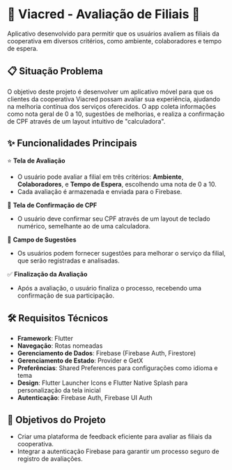 # 📱 **Viacred - Avaliação de Filiais** 📱
Aplicativo desenvolvido para permitir que os usuários avaliem as filiais da cooperativa em diversos critérios, como ambiente, colaboradores e tempo de espera.

## 📋 **Situação Problema**
O objetivo deste projeto é desenvolver um aplicativo móvel para que os clientes da cooperativa Viacred possam avaliar sua experiência, ajudando na melhoria contínua dos serviços oferecidos. O app coleta informações como nota geral de 0 a 10, sugestões de melhorias, e realiza a confirmação de CPF através de um layout intuitivo de "calculadora".

## ✨ **Funcionalidades Principais**
⭐ **Tela de Avaliação**
- O usuário pode avaliar a filial em três critérios: **Ambiente**, **Colaboradores**, e **Tempo de Espera**, escolhendo uma nota de 0 a 10.
- Cada avaliação é armazenada e enviada para o Firebase.

🔢 **Tela de Confirmação de CPF**
- O usuário deve confirmar seu CPF através de um layout de teclado numérico, semelhante ao de uma calculadora.

💬 **Campo de Sugestões**
- Os usuários podem fornecer sugestões para melhorar o serviço da filial, que serão registradas e analisadas.

✅ **Finalização da Avaliação**
- Após a avaliação, o usuário finaliza o processo, recebendo uma confirmação de sua participação.


## 🛠 **Requisitos Técnicos**
- **Framework**: Flutter
- **Navegação**: Rotas nomeadas
- **Gerenciamento de Dados**: Firebase (Firebase Auth, Firestore)
- **Gerenciamento de Estado**: Provider e GetX
- **Preferências**: Shared Preferences para configurações como idioma e tema
- **Design**: Flutter Launcher Icons e Flutter Native Splash para personalização da tela inicial
- **Autenticação**: Firebase Auth, Firebase UI Auth

## 🎯 **Objetivos do Projeto**
- Criar uma plataforma de feedback eficiente para avaliar as filiais da cooperativa.
- Integrar a autenticação Firebase para garantir um processo seguro de registro de avaliações.

